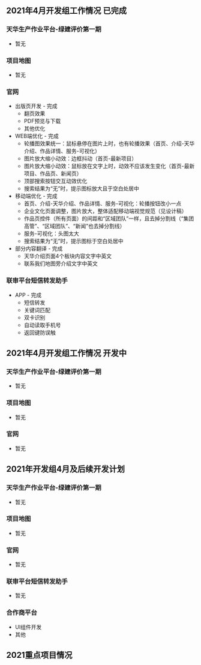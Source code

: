 ## 2021年4月开发组工作情况 已完成

### 天华生产作业平台-绿建评价第一期

- 暂无

### 项目地图

- 暂无

### 官网

- 出版页开发 - 完成
  - 翻页效果
  - PDF预览与下载
  - 其他优化
- WEB端优化 - 完成
  - 轮播图效果统一：鼠标悬停在图片上时，也有轮播效果（首页、介绍-天华介绍、作品详情、服务-可视化）
  - 图片放大缩小动效：边框抖动（首页-最新项目）
  - 图片放大缩小动效：鼠标放在文字上时，动效不应该发生变化（首页-最新项目、作品页、新闻页）
  - 顶部搜索按钮交互动效优化
  - 搜索结果为“无”时，提示图标放大且于空白处居中
- 移动端优化 - 完成
  - 首页、介绍-天华介绍、作品详情、服务-可视化：轮播按钮改小一点
  - 企业文化页面调整，图片放大，整体适配移动端视觉规范（见设计稿）
  - 作品页控件（所有页面）的间距和“区域团队”一样，且去掉分割线（“集团高管”、“区域团队”、“新闻”也去掉分割线）
  - 服务-可视化：头图太大
  - 搜索结果为“无”时，提示图标于空白处居中
- 部分内容翻译 - 完成
  - 天华介绍页面4个板块内容文字中英文
  - 联系我们地图旁介绍文字中英文

### 联审平台短信转发助手

- APP - 完成
  - 短信转发
  - 关键词匹配
  - 双卡识别
  - 自动读取手机号
  - 返回键防误触

## 2021年4月开发组工作情况 开发中

### 天华生产作业平台-绿建评价第一期

- 暂无

### 项目地图

- 暂无

### 官网

- 暂无

## 2021年开发组4月及后续开发计划

### 天华生产作业平台-绿建评价第一期

- 暂无

### 项目地图

- 暂无

### 官网

- 暂无

### 联审平台短信转发助手

- 暂无

### 合作商平台

- UI组件开发
- 其他

## 2021重点项目情况
